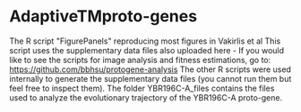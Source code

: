 # AdaptiveTMproto-genes
The R script "FigurePanels" reproducing most figures in Vakirlis et al
This script uses the supplementary data files also uploaded here - 
If you would like to see the scripts for image analysis and fitness estimations, go to: https://github.com/bbhsu/protogene-analysis 
The other R scripts were used internally to generate the supplementary data files (you cannot run them but feel free to inspect them).
The folder YBR196C-A_files contains the files used to analyze the evolutionary trajectory of the YBR196C-A proto-gene.
